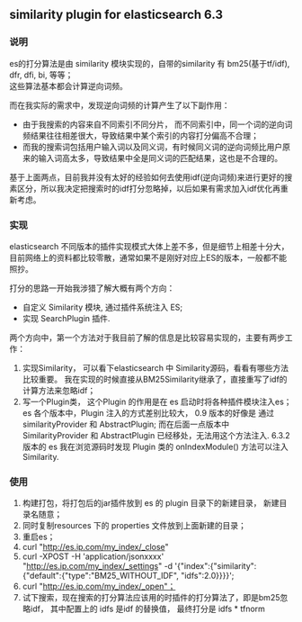 ## similarity plugin for elasticsearch 6.3

### 说明
es的打分算法是由 similarity 模块实现的，自带的similarity 有 bm25(基于tf/idf), dfr, dfi, bi, 等等；  
 这些算法基本都会计算逆向词频。  
 
 而在我实际的需求中，发现逆向词频的计算产生了以下副作用：
 * 由于我搜索的内容来自不同索引不同分片， 而不同索引中，同一个词的逆向词频结果往往相差很大，导致结果中某个索引的内容打分偏高不合理；
 * 而我的搜索词包括用户输入词以及同义词，有时候同义词的逆向词频比用户原来的输入词高太多，导致结果中全是同义词的匹配结果，这也是不合理的。
 
 基于上面两点，目前我并没有太好的经验如何去使用idf(逆向词频)来进行更好的搜素区分，所以我决定把搜索时的idf打分忽略掉，以后如果有需求加入idf优化再重新考虑。
 
 
 ### 实现
 elasticsearch 不同版本的插件实现模式大体上差不多，但是细节上相差十分大，目前网络上的资料都比较零散，通常如果不是刚好对应上ES的版本，一般都不能照抄。
 
 打分的思路一开始我涉猎了解大概有两个方向：
 * 自定义 Similarity 模块, 通过插件系统注入 ES;
 * 实现 SearchPlugin 插件.
 
 两个方向中，第一个方法对于我目前了解的信息是比较容易实现的，主要有两步工作：
 1. 实现Similarity， 可以看下elasticsearch 中 Similarity源码，看看有哪些方法比较重要。
 我在实现的时候直接从BM25Similarity继承了，直接重写了idf的计算方法来忽略idf；
 2. 写一个Plugin类， 这个Plugin 的作用是在 es 启动时将各种插件模块注入es；
 es 各个版本中，Plugin 注入的方式差别比较大， 0.9 版本的好像是 通过 similarityProvider 和 AbstractPlugin; 而在后面一点版本中 SimilarityProvider 和 
 AbstractPlugin 已经移处，无法用这个方法注入. 6.3.2 版本的 es 我在浏览源码时发现 Plugin 类的 onIndexModule() 方法可以注入 Similarity.
 
 
 ### 使用
 1. 构建打包，将打包后的jar插件放到 es 的 plugin 目录下的新建目录， 新建目录名随意；
 2. 同时复制resources 下的 properties 文件放到上面新建的目录；
 3. 重启es；
 4. curl "http://es.ip.com/my_index/_close"
 5. curl -XPOST -H 'application/jsonxxxx' "http://es.ip.com/my_index/_settings" -d 
 '{"index":{"similarity":{"default":{"type":"BM25_WITHOUT_IDF", "idfs":2.0}}}}';
 6. curl "http://es.ip.com/my_index/_open"；
 7. 试下搜索，现在搜索的打分算法应该用的时插件的打分算法了，即是bm25忽略idf， 其中配置上的 idfs 是idf 的替换值， 最终打分是 idfs * tfnorm